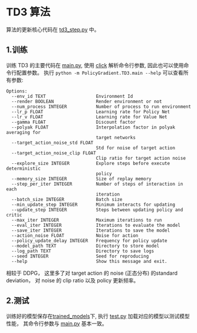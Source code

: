 # TD3 算法

算法的更新核心代码在 [td3_step.py](../algorithms/td3_step.py) 中。

## 1.训练

训练 TD3 的主要代码在 [main.py](main.py), 使用 [click](https://click.palletsprojects.com/en/7.x/) 解析命令行参数, 因此也可以使用命令行配置参数。
执行 `python -m PolicyGradient.TD3.main --help` 可以查看所有参数:

``` text
Options:
  --env_id TEXT                   Environment Id
  --render BOOLEAN                Render environment or not
  --num_process INTEGER           Number of process to run environment
  --lr_p FLOAT                    Learning rate for Policy Net
  --lr_v FLOAT                    Learning rate for Value Net
  --gamma FLOAT                   Discount factor
  --polyak FLOAT                  Interpolation factor in polyak averaging for
                                  target networks
  --target_action_noise_std FLOAT
                                  Std for noise of target action
  --target_action_noise_clip FLOAT
                                  Clip ratio for target action noise
  --explore_size INTEGER          Explore steps before execute deterministic
                                  policy
  --memory_size INTEGER           Size of replay memory
  --step_per_iter INTEGER         Number of steps of interaction in each
                                  iteration
  --batch_size INTEGER            Batch size
  --min_update_step INTEGER       Minimum interacts for updating
  --update_step INTEGER           Steps between updating policy and critic
  --max_iter INTEGER              Maximum iterations to run
  --eval_iter INTEGER             Iterations to evaluate the model
  --save_iter INTEGER             Iterations to save the model
  --action_noise FLOAT            Noise for action
  --policy_update_delay INTEGER   Frequency for policy update
  --model_path TEXT               Directory to store model
  --log_path TEXT                 Directory to save logs
  --seed INTEGER                  Seed for reproducing
  --help                          Show this message and exit.

```

相较于 DDPG， 这里多了对 target action 的 noise (正态分布) 的standard deviation， 对 noise 的 clip ratio 以及 policy 更新频率。

## 2.测试

训练好的模型保存在[trained_models](trained_models)下, 执行 [test.py](test.py) 加载对应的模型以测试模型性能，
其命令行参数与 [main.py](main.py) 基本一致。


